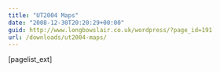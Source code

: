 ```yaml
---
title: "UT2004 Maps"
date: "2008-12-30T20:20:29+00:00"
guid: http://www.longbowslair.co.uk/wordpress/?page_id=191
url: /downloads/ut2004-maps/
---
```


\[pagelist\_ext\]
